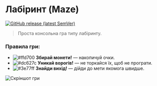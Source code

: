 # Лабіринт (Maze)

[![GitHub release (latest SemVer)](https://img.shields.io/github/v/release/sunmeat/maze)](https://github.com/sunmeat/maze/releases/latest)

> Проста консольна гра типу лабіринту.

### Правила гри:
- ![#ffd700](https://via.placeholder.com/15/ffd700/ffd700?text=+) **Збирай монети!** — накопичуй очки.
- ![#dc627c](https://via.placeholder.com/15/dc627c/dc627c?text=+) **Уникай ворогів!** — не торкайся їх, щоб не програти.
- ![#3e77ff](https://via.placeholder.com/15/3e77ff/3e77ff?text=+) **Знайди вихід!** — дійди до мети якомога швидше.

![Скріншот гри](https://github.com/sunmeat/maze/blob/master/photo_2021-09-18_21-04-13.jpg?raw=true)
